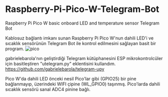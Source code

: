 # Raspberry-Pi-Pico-W-Telegram-Bot
Raspberry Pi Pico W basic onboard LED and temperature sensor Telegram Bot

Kablosuz bağlantı imkanı sunan Raspberry Pi Pico W'nun dahili LED'i ve sıcaklık sensörünün Telegram Bot ile kontrol edilmesini sağlayan basit bir program.
![pico](https://user-images.githubusercontent.com/62475996/178732305-c20e8080-6a2e-4a8f-bee0-962d29fee346.jpg)


gabrielebarola'nın geliştirdiği Telegram kütüphanesini ESP mikrokontrolcüler için basitleştiren  "utelegram.py" eklentisini kullandım.
https://github.com/gabrielebarola/telegram-upy


Pico W'da dahili LED önceki nesil Pico'lar gibi (GPIO25) bir pine bağlanmayıp, üzerindeki WIFI çipine (WL_GPIO0) taşınmış. 
Pico'larda dahili sıcaklık sensörü sanal ADC4 pinine bağlı. 
